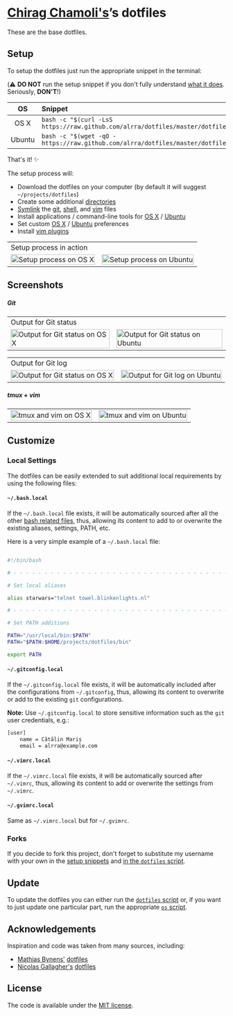 # [Chirag Chamoli's](https://github.com/chiragchamoli)’s dotfiles

These are the base dotfiles.


## Setup

To setup the dotfiles just run the appropriate snippet in the
terminal:

(:warning: **DO NOT** run the setup snippet if you don't fully
understand [what it does](dotfiles). Seriously, **DON'T**!)

| OS | Snippet |
|:---:|:---|
| OS X | `bash -c "$(curl -LsS https://raw.github.com/alrra/dotfiles/master/dotfiles)"` |
| Ubuntu | `bash -c "$(wget -qO - https://raw.github.com/alrra/dotfiles/master/dotfiles)"` |

That's it! :sparkles:

The setup process will:

* Download the dotfiles on your computer (by default it will suggest
  `~/projects/dotfiles`)
* Create some additional [directories](os/create_directories.sh)
* [Symlink](os/create_symbolic_links.sh) the
  [git](git),
  [shell](shell), and
  [vim](vim) files
* Install applications / command-line tools for
  [OS X](os/os_x/installs/main.sh) /
  [Ubuntu](os/ubuntu/installs/main.sh)
* Set custom
  [OS X](os/os_x/preferences/main.sh) /
  [Ubuntu](os/ubuntu/preferences/main.sh) preferences
* Install [vim plugins](vim/vim/plugins)

<table>
    <tbody>
        <tr><td colspan="2">Setup process in action</tr></td>
        <tr>
            <td>
                <img src="https://cloud.githubusercontent.com/assets/1223565/11821505/91e437be-a372-11e5-9500-025c316fe22c.gif" alt="Setup process on OS X" width="100%">
            </td>
            <td>
                <img src="https://cloud.githubusercontent.com/assets/1223565/12219151/086e5f92-b73f-11e5-9ecb-f4821981e06d.gif" alt="Setup process on Ubuntu" width="100%">
            </td>
        </tr>
    </tbody>
</table>


## Screenshots


##### Git

<table>
    <tbody>
        <tr><td colspan="2">Output for Git status</tr></td>
        <tr>
            <td>
                <img src="https://cloud.githubusercontent.com/assets/1223565/10561038/f9f11a28-7525-11e5-8e1d-a304ad3557f9.png" alt="Output for Git status on OS X" width="100%">
            </td>
            <td>
                <img src="https://cloud.githubusercontent.com/assets/1223565/8397636/3708d218-1ddb-11e5-9d40-21c6871271b9.png" alt="Output for Git status on Ubuntu" width="100%">
            </td>
        </tr>
    </tbody>
</table>

<table>
    <tbody>
        <tr><td colspan="2">Output for Git log</tr></td>
        <tr>
            <td>
                <img src="https://cloud.githubusercontent.com/assets/1223565/10560966/e4ec08a6-7523-11e5-8941-4e12f6550a63.png" alt="Output for Git status on OS X" width="100%">
            </td>
            <td>
                <img src="https://cloud.githubusercontent.com/assets/1223565/10560955/4b5e1300-7523-11e5-9e96-95ea67de9474.png" alt="Output for Git log on Ubuntu" width="100%">
            </td>
        </tr>
    </tbody>
</table>


##### tmux + vim

<table>
    <tbody>
        <tr>
            <td>
                <img src="https://cloud.githubusercontent.com/assets/1223565/10561007/498e1212-7525-11e5-8252-81503b3d6184.png" alt="tmux and vim on OS X" width="100%">
            </td>
            <td>
                <img src="https://cloud.githubusercontent.com/assets/1223565/10560956/557ca2de-7523-11e5-9000-fc1e189a95f5.png" alt="tmux and vim on Ubuntu" width="100%">
            </td>
        </tr>
    </tbody>
</table>


## Customize

### Local Settings

The dotfiles can be easily extended to suit additional local
requirements by using the following files:

#### `~/.bash.local`

If the `~/.bash.local` file exists, it will be automatically sourced
after all the other [bash related files](shell), thus, allowing its
content to add to or overwrite the existing aliases, settings, PATH,
etc.

Here is a very simple example of a `~/.bash.local` file:

```bash

#!/bin/bash

# - - - - - - - - - - - - - - - - - - - - - - - - - - - - - - - - - - -

# Set local aliases

alias starwars="telnet towel.blinkenlights.nl"

# - - - - - - - - - - - - - - - - - - - - - - - - - - - - - - - - - - -

# Set PATH additions

PATH="/usr/local/bin:$PATH"
PATH="$PATH:$HOME/projects/dotfiles/bin"

export PATH

```

#### `~/.gitconfig.local`

If the `~/.gitconfig.local` file exists, it will be automatically
included after the configurations from `~/.gitconfig`, thus, allowing
its content to overwrite or add to the existing `git` configurations.

__Note:__ Use `~/.gitconfig.local` to store sensitive information such
as the `git` user credentials, e.g.:

```bash
[user]
    name = Cătălin Mariș
    email = alrra@example.com
```

#### `~/.vimrc.local`

If the `~/.vimrc.local` file exists, it will be automatically sourced
after `~/.vimrc`, thus, allowing its content to add or overwrite the
settings from `~/.vimrc`.

#### `~/.gvimrc.local`

Same as `~/.vimrc.local` but for `~/.gvimrc`.

### Forks

If you decide to fork this project, don't forget to substitute my
username with your own in the [setup snippets](#setup) and [in the
`dotfiles` script](https://github.com/alrra/dotfiles/blob/5b524ba9ca07b66db1955d18a2fb66bf4b48f677/dotfiles#L3).


## Update

To update the dotfiles you can either run the [`dotfiles`
script](dotfiles) or, if you want to just update one particular part,
run the appropriate [`os` script](os).


## Acknowledgements

Inspiration and code was taken from many sources, including:

* [Mathias Bynens'](https://github.com/mathiasbynens)
  [dotfiles](https://github.com/mathiasbynens/dotfiles)
* [Nicolas Gallagher's](https://github.com/necolas)
  [dotfiles](https://github.com/necolas/dotfiles)


## License

The code is available under the [MIT license](LICENSE.txt).

